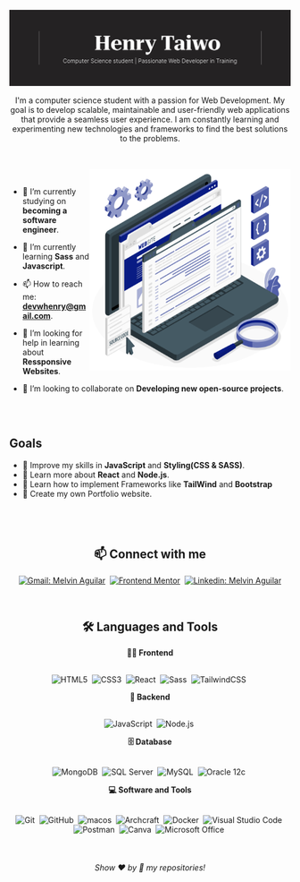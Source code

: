 <!-- Banner 20232A -->
![Banner](Henry.jpg)

<p align="center">
I'm a computer science student with a passion for Web Development. My goal is to develop scalable, maintainable and user-friendly web applications that provide a seamless user experience. I am constantly learning and experimenting new technologies and frameworks to find the best solutions to the problems. 
</p>

##

<br>
<!-- <a href="https://storyset.com/web"> Web illustrations by Storyset </a> -->

<img align="right" alt="GIF" src="./assets/source-code.svg" width="360px"/>

<br>


- 🔭 I’m currently studying on **becoming a software engineer**.

- 🌱 I’m currently learning **Sass** and **Javascript**.

<!-- - 🔍 Take a look at my projects on [**Frontend Mentor**](https://www.frontendmentor.io/profile/devhnry)!. -->

- 📫 How to reach me: **devwhenry@gmail.com**.

- 🤝 I’m looking for help in learning about **Ressponsive Websites**.

- 👯 I’m looking to collaborate on **Developing new open-source projects**.


<br>
<br>

## Goals

- 📖 Improve my skills in **JavaScript** and **Styling(CSS & SASS)**.
- 📖 Learn more about **React** and **Node.js**.
- 📖 Learn how to implement Frameworks like **TailWind** and **Bootstrap**
- 📖 Create my own Portfolio website.

#

<br>

<h2 align="center">📫 Connect with me</h2>

<div align = "center">
    
[![Gmail: Melvin Aguilar](https://img.shields.io/badge/-gmail-red?style=for-the-badge&logo=Gmail&logoColor=white&link=mailto:melvinaguilarhdz@gmail.com)](mailto:melvinaguilarhdz@gmail.com)&nbsp;
[![Frontend Mentor](https://img.shields.io/badge/-Frontend%20Mentor-5F3DC4?style=for-the-badge&logo=FrontendMentor&logoColor=white&link=https://www.frontendmentor.io/profile/MelvinAguilar)](https://www.frontendmentor.io/profile/MelvinAguilar)&nbsp;
[![Linkedin: Melvin Aguilar](https://img.shields.io/badge/-linkedin-blue?style=for-the-badge&logo=Linkedin&logoColor=white&link=https://www.linkedin.com/in/melvin-aguilar-dev)](https://www.linkedin.com/in/melvin-aguilar-dev)
  
</div>

<br>

<div align = "center">

<h2 align="center">🛠️ Languages and Tools</h2>

<summary><b>🏄‍♂️ Frontend</b></summary>
<br>
  
![HTML5](https://img.shields.io/badge/-HTML5-E34F26?style=for-the-badge&logo=html5&logoColor=white)&nbsp;
![CSS3](https://img.shields.io/badge/-CSS3-1572B6?style=for-the-badge&logo=css3)&nbsp;
![React](https://img.shields.io/badge/-React-%23404d59?style=for-the-badge&logo=react)&nbsp;
![Sass](https://img.shields.io/badge/-Sass-CC6699?style=for-the-badge&logo=sass&logoColor=white)&nbsp;
![TailwindCSS](https://img.shields.io/badge/-Tailwind_CSS-38B2AC?style=for-the-badge&logo=tailwind-css&logoColor=white)&nbsp;

<summary><b>🧰 Backend</b></summary>
<br>

![JavaScript](https://img.shields.io/badge/Javascript-F7DF1E.svg?style=for-the-badge&logo=javascript&logoColor=black)&nbsp;
![Node.js](https://img.shields.io/badge/node.js-339933.svg?style=for-the-badge&logo=nodedotjs&logoColor=white)&nbsp;

<summary><b>🗄️ Database</b></summary>
<br>

![MongoDB](https://img.shields.io/badge/-MongoDB-47A248?style=for-the-badge&logo=mongodb&logoColor=white)&nbsp;
![SQL Server](https://img.shields.io/badge/-SQL%20Server-CC2927?style=for-the-badge&logo=microsoft-sql-server&logoColor=white)&nbsp;
![MySQL](https://img.shields.io/badge/-MySQL-00000F?style=for-the-badge&logo=mysql)&nbsp;
![Oracle 12c](https://img.shields.io/badge/-Oracle%2012c-F80000?style=for-the-badge&logo=oracle&logoColor=white)&nbsp;

<summary><b>💻 Software and Tools</b></summary>
<br>

![Git](https://img.shields.io/badge/-Git-F05032?style=for-the-badge&logo=git&logoColor=white)&nbsp;
![GitHub](https://img.shields.io/badge/-GitHub-181717?style=for-the-badge&logo=github)&nbsp;
![macos](https://img.shields.io/badge/mac%20os-000000?style=for-the-badge&logo=apple&logoColor=white)&nbsp;
![Archcraft](https://img.shields.io/badge/Archcraft-%23404d59?style=for-the-badge&logo=archlinux&logoColor=%#1793D1)&nbsp;
![Docker](https://img.shields.io/badge/-Docker-2496ED?style=for-the-badge&logo=docker&logoColor=white)&nbsp;
![Visual Studio Code](https://img.shields.io/badge/-VSCODE-007ACC?style=for-the-badge&&logo=visual-studio-code&logoColor=white)&nbsp;
![Postman](https://img.shields.io/badge/-Postman-FF6C37?style=for-the-badge&logo=postman&logoColor=white)&nbsp;
![Canva](https://img.shields.io/badge/-Canva-00C4CC?style=for-the-badge&logo=canva&logoColor=white)&nbsp;
![Microsoft Office](https://img.shields.io/badge/-MS%20Office-D83B01?style=for-the-badge&logo=microsoft-office&logoColor=white)&nbsp;

</div>


<br>
  
<h6 align="center">Show ❤️ by 🌟 my repositories!</h6>
